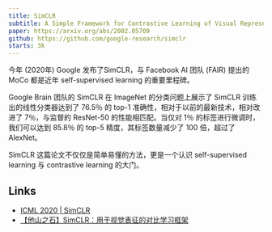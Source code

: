 ```yaml
---
title: SimCLR
subtitle: A Simple Framework for Contrastive Learning of Visual Representations
paper: https://arxiv.org/abs/2002.05709
github: https://github.com/google-research/simclr
starts: 3k
---
```


今年 (2020年) Google 发布了SimCLR，与 Facebook AI 团队 (FAIR) 提出的 MoCo 都是近年 self-supervised learning 的重要里程碑。

Google Brain 团队的 SimCLR 在 ImageNet 的分类问题上展示了 SimCLR 训练出的线性分类器达到了 76.5％ 的 top-1 准确性，相对于以前的最新技术，相对改进了 7％，与监督的 ResNet-50 的性能相匹配。当仅对 1％ 的标签进行微调时，我们可以达到 85.8％ 的 top-5 精度，其标签数量减少了 100 倍，超过了 AlexNet。

SimCLR 这篇论文不仅仅是简单易懂的方法，更是一个认识 self-supervised learning 与 contrastive learning 的大门。

## Links

- [ICML 2020 | SimCLR](https://zhuanlan.zhihu.com/p/197802321)
- [【他山之石】SimCLR：用于视觉表征的对比学习框架](https://toutiao.io/posts/s1ncqgr/preview)